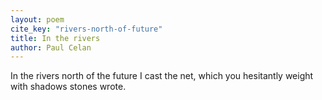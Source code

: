 ```yaml
---
layout: poem
cite_key: "rivers-north-of-future"
title: In the rivers
author: Paul Celan
---
```


In the rivers north of the future
I cast the net, which you
hesitantly weight
with shadows stones
wrote.
